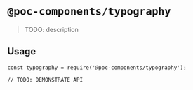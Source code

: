 # `@poc-components/typography`

> TODO: description

## Usage

```
const typography = require('@poc-components/typography');

// TODO: DEMONSTRATE API
```

